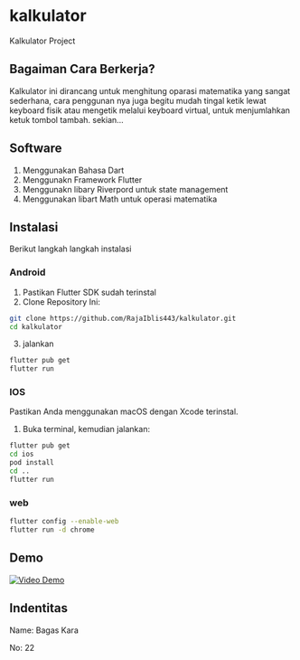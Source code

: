 # kalkulator

Kalkulator Project

## Bagaiman Cara Berkerja?

Kalkulator ini dirancang untuk menghitung oparasi matematika yang sangat sederhana, cara penggunan nya juga begitu mudah tingal ketik lewat keyboard fisik atau mengetik melalui keyboard virtual, untuk menjumlahkan
ketuk tombol tambah. sekian...

## Software

1. Menggunakan Bahasa Dart
2. Menggunakn Framework Flutter
3. Menggunakn libary Riverpord untuk state management
4. Menggunakan libart Math untuk operasi matematika

## Instalasi

Berikut langkah langkah instalasi

### Android

1. Pastikan Flutter SDK sudah terinstal
2. Clone Repository Ini:

```bash
git clone https://github.com/RajaIblis443/kalkulator.git
cd kalkulator
```

3. jalankan

```bash
flutter pub get
flutter run
```

### IOS

Pastikan Anda menggunakan macOS dengan Xcode terinstal.

1. Buka terminal, kemudian jalankan:

```bash
flutter pub get
cd ios
pod install
cd ..
flutter run
```

### web

```bash
flutter config --enable-web
flutter run -d chrome
```

## Demo

[![Video Demo](https://img.youtube.com/vi/VIDEO_ID/0.jpg)](https://github.com/RajaIblis/kalkulator/raw/master/compressed_video.mov)

## Indentitas

Name: Bagas Kara

No: 22
